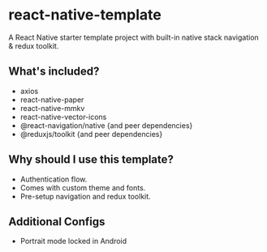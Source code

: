 # react-native-template
A React Native starter template project with built-in native stack navigation &amp; redux toolkit.

## What's included?
* axios
* react-native-paper
* react-native-mmkv
* react-native-vector-icons
* @react-navigation/native {and peer dependencies}
* @reduxjs/toolkit {and peer dependencies}

## Why should I use this template?
* Authentication flow.
* Comes with custom theme and fonts.
* Pre-setup navigation and redux toolkit.

## Additional Configs
* Portrait mode locked in Android
